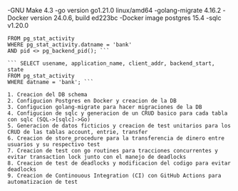 -GNU Make 4.3
-go version go1.21.0 linux/amd64
-golang-migrate 4.16.2
-Docker version 24.0.6, build ed223bc
-Docker image postgres 15.4
-sqlc v1.20.0

``` SELECT pg_terminate_backend(pg_stat_activity.pid)
FROM pg_stat_activity
WHERE pg_stat_activity.datname = 'bank'
AND pid <> pg_backend_pid(); ```

``` SELECT usename, application_name, client_addr, backend_start, state
FROM pg_stat_activity
WHERE datname = 'bank'; ```

1. Creacion del DB schema
2. Configucion Postgres en Docker y creacion de la DB
3. Configucion golang-migrate para hacer migraciones de la DB
4. Configucion de sqlc y generacion de un CRUD basico para cada tabla con sqlc (SQL->[sqlc]->Go)
5. Generacion de datos ficticios y creacion de test unitarios para los CRUD de las tablas account, entrie, transfer
6. Creacion de store_procedure para la transferencia de dinero entre usuarios y su respectivo test
7. Creacion de test con go routines para tracciones concurrentes y evitar transaction lock junto con el manejo de deadlocks
8. Creacion de test de deadlocks y modificacion del codigo para evitar deadlocks
9. Creacion de Continouous Integration (CI) con GitHub Actions para automatizacion de test 